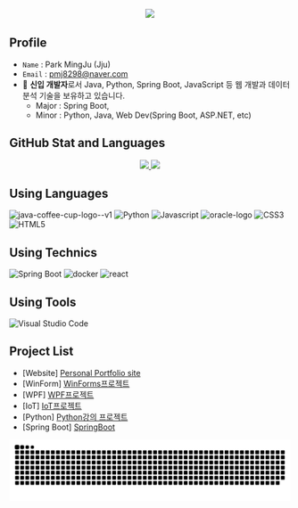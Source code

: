 <p align='center'>
  <a href="https://github.com/pmj8298">
    <img src="https://capsule-render.vercel.app/api?type=venom&height=300&color=gradient&text=Jju's%20Reposiroty&fontColor=777&animation=twinkling&fontAlignY=49&descAlign=51&descAlignY=82&section=header&desc=Welcome!!"/>
  </a>
</p>

## Profile
- `Name` : Park MingJu (Jju)
- `Email` : pmj8298@naver.com
- 🔭 **신입 개발자**로서 Java, Python, Spring Boot, JavaScript 등 웹 개발과 데이터 분석 기술을 보유하고 있습니다.
  - Major : Spring Boot, 
  - Minor : Python, Java, Web Dev(Spring Boot, ASP.NET, etc)
 
## GitHub Stat and Languages
<!-- username은 본인걸로 -->
<p align='center'>
  <a href="https://github.com/pmj8298">
    <img src="https://github-readme-stats.vercel.app/api?username=pmj8298&theme=tokyonight&show_icons=true"/>
    <img src="https://github-readme-stats.vercel.app/api/top-langs/?username=pmj8298&theme=tokyonight&layout=compact"/>
  </a>
</p>

## Using Languages
<p align='left'>
    <img width="40" height="40" src="https://img.icons8.com/color/40/java-coffee-cup-logo--v1.png" alt="java-coffee-cup-logo--v1"/>
    <img height="40" src="https://img.icons8.com/?size=100&id=l75OEUJkPAk4&format=png&color=000000" title="Python">
    <img height="40" src="https://img.icons8.com/?size=100&id=108784&format=png&color=000000" title="Javascript">
    <img width="40" height="40" src="https://img.icons8.com/nolan/64/oracle-logo.png" alt="oracle-logo" title="Oracle">
<img src="https://img.icons8.com/color/40/css3.png" title="CSS3" />
<img src="https://img.icons8.com/color/40/html-5--v1.png" title="HTML5" />

</p>

## Using Technics
<p align='left'>
  <img height="40" src="https://img.icons8.com/?size=100&id=90519&format=png&color=000000" title="Spring Boot">  
  <img width="40" height="40" src="https://img.icons8.com/fluency/48/docker.png" alt="docker" title="Docker">
  <img width="40" height="40" src="https://img.icons8.com/office/40/react.png" alt="react"/>
</p>

## Using Tools
<p align='left'>
  <img height="40" src="https://img.icons8.com/?size=100&id=9OGIyU8hrxW5&format=png&color=000000" title="Visual Studio Code">
</p>

<!--
## 기술명세
| 기술분류 | 설명 |
|:---:|:---:|
|VSCode | VisualStudio Code 툴 사용법 습득|
|Python | 빅데이터분석, 머신러닝, OpenCV|
-->

## Project List
- [Website] [Personal Portfolio site](https://hugoMGSung.github.io)
- [WinForm] [WinForms프로젝트](https://github.com/hugoMGSung/works-need-it-csharp/tree/main/miniprojects/ITS_CCTV_App)
- [WPF] [WPF프로젝트](https://github.com/hugoMGSung/works-need-it-cshap/tree/main/studyWpf/portfolio)
- [IoT] [IoT프로젝트](https://github.com/hugoMGSung/works-need-it-IoT/tree/main/energy_management_system)
- [Python] [Python강의 프로젝트](https://github.com/hugoMGSung/iot-python-2025)
- [Spring Boot] [SpringBoot](https://github.com/hugoMGSung/basic-python-2024)

<img src="https://raw.githubusercontent.com/Platane/snk/output/github-contribution-grid-snake.svg" />
